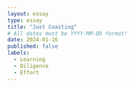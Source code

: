 ```yaml
---
layout: essay
type: essay
title: "Just Coasting"
# All dates must be YYYY-MM-DD format!
date: 2024-01-16
published: false
labels:
  - Learning
  - Diligence
  - Effort
---
```


